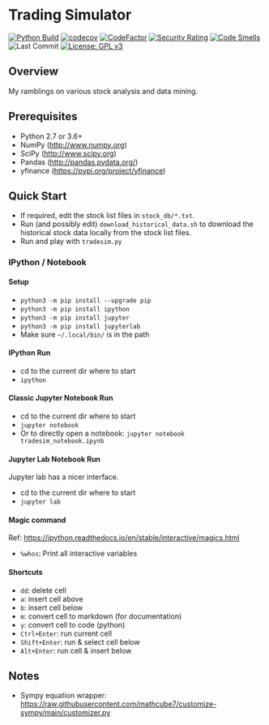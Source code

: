 # Trading Simulator
[![Python Build](https://github.com/mathieugouin/tradesim/actions/workflows/ci.yml/badge.svg)](https://github.com/mathieugouin/tradesim/actions/workflows/ci.yml)
[![codecov](https://codecov.io/gh/mathieugouin/tradesim/branch/master/graph/badge.svg?token=4ZZ9V7NU91)](https://codecov.io/gh/mathieugouin/tradesim)
[![CodeFactor](https://www.codefactor.io/repository/github/mathieugouin/tradesim/badge/master)](https://www.codefactor.io/repository/github/mathieugouin/tradesim/overview/master)
[![Security Rating](https://sonarcloud.io/api/project_badges/measure?project=mathieugouin_tradesim&metric=security_rating)](https://sonarcloud.io/summary/new_code?id=mathieugouin_tradesim)
[![Code Smells](https://sonarcloud.io/api/project_badges/measure?project=mathieugouin_tradesim&metric=code_smells)](https://sonarcloud.io/summary/new_code?id=mathieugouin_tradesim)
![Last Commit](https://img.shields.io/github/last-commit/mathieugouin/tradesim)
[![License: GPL v3](https://img.shields.io/badge/License-GPLv3-blue.svg)](https://www.gnu.org/licenses/gpl-3.0)

## Overview
My ramblings on various stock analysis and data mining.

## Prerequisites
* Python 2.7 or 3.6+
* NumPy (<http://www.numpy.org>)
* SciPy (<http://www.scipy.org>)
* Pandas (<http://pandas.pydata.org/>)
* yfinance (<https://pypi.org/project/yfinance>)

## Quick Start
* If required, edit the stock list files in `stock_db/*.txt`.
* Run (and possibly edit) `download_historical_data.sh` to download the historical stock data locally from the stock list files.
* Run and play with `tradesim.py`

### IPython / Notebook
#### Setup
* `python3 -m pip install --upgrade pip`
* `python3 -m pip install ipython`
* `python3 -m pip install jupyter`
* `python3 -m pip install jupyterlab`
* Make sure `~/.local/bin/` is in the path

#### IPython Run
* cd to the current dir where to start
* `ipython`

#### Classic Jupyter Notebook Run
* cd to the current dir where to start
* `jupyter notebook`
* Or to directly open a notebook: `jupyter notebook tradesim_notebook.ipynb`

#### Jupyter Lab Notebook Run
Jupyter lab has a nicer interface.
* cd to the current dir where to start
* `jupyter lab`

#### Magic command
Ref: https://ipython.readthedocs.io/en/stable/interactive/magics.html
* `%whos`: Print all interactive variables

#### Shortcuts
* `dd`: delete cell
* `a`: insert cell above
* `b`: insert cell below
* `m`: convert cell to markdown (for documentation)
* `y`: convert cell to code (python)
* `Ctrl+Enter`: run current cell
* `Shift+Enter`: run & select cell below
* `Alt+Enter`: run cell & insert below

## Notes
* Sympy equation wrapper: https://raw.githubusercontent.com/mathcube7/customize-sympy/main/customizer.py
